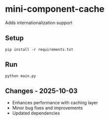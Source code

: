 # mini-component-cache

Adds internationalization support

## Setup

```
pip install -r requirements.txt
```

## Run

```
python main.py
```

## Changes - 2025-10-03

- Enhances performance with caching layer
- Minor bug fixes and improvements
- Updated dependencies
